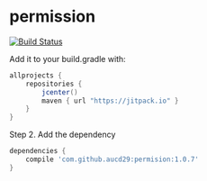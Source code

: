# permission
[![Build Status](https://travis-ci.org/aucd29/permission.svg?branch=master)](https://travis-ci.org/aucd29/permission)

Add it to your build.gradle with:
```gradle
allprojects {
    repositories {
        jcenter()
        maven { url "https://jitpack.io" }
    }
}
```

Step 2. Add the dependency

```gradle
dependencies {
    compile 'com.github.aucd29:permision:1.0.7'
}
```
